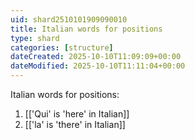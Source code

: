 ```yaml
---
uid: shard2510101909090010
title: Italian words for positions
type: shard
categories: [structure]
dateCreated: 2025-10-10T11:09:09+00:00
dateModified: 2025-10-10T11:11:04+00:00
---
```

Italian words for positions:
1. [['Qui' is 'here' in Italian]]
2. [['la' is 'there' in Italian]]
